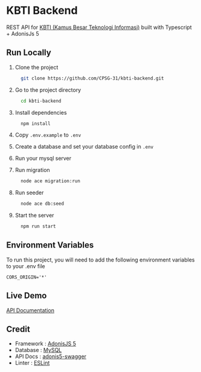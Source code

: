 # KBTI Backend
REST API for <a href="https://github.com/CPSG-31/kbti-frontend">KBTI  (Kamus Besar Teknologi Informasi)</a> built with Typescript + AdonisJs 5


## Run Locally

1. Clone the project
    ```bash
      git clone https://github.com/CPSG-31/kbti-backend.git
    ```

2. Go to the project directory
    ```bash
      cd kbti-backend
    ```

3. Install dependencies
    ```bash
      npm install
    ```

4. Copy `.env.example` to `.env`
   
5. Create a database and set your database config in `.env`
   
6. Run your mysql server

7. Run migration
    ```bash
      node ace migration:run
    ```

8. Run seeder
    ```bash
      node ace db:seed
    ```

9.  Start the server
    ```bash
      npm run start
    ```



## Environment Variables

To run this project, you will need to add the following environment variables to your .env file

`CORS_ORIGIN='*'`



## Live Demo

[API Documentation](https://kbti-api.herokuapp.com)

## Credit
- Framework : [AdonisJS 5](https://adonisjs.com/) 
- Database	: [MySQL](https://www.mysql.com/)
- API Docs	: [adonis5-swagger](https://github.com/reg2005/adonis5-swagger )
- Linter	  : [ESLint](https://eslint.org/)
